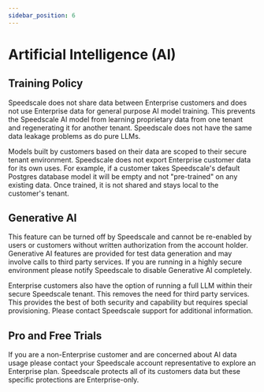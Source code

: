 ```yaml
---
sidebar_position: 6
---
```


# Artificial Intelligence (AI)

## Training Policy

Speedscale does not share data between Enterprise customers and does not use Enterprise data for general purpose AI model training. This prevents the Speedscale AI model from learning proprietary data from one tenant and regenerating it for another tenant. Speedscale does not have the same data leakage problems as do pure LLMs.

Models built by customers based on their data are scoped to their secure tenant environment. Speedscale does not export Enterprise customer data for its own uses. For example, if a customer takes Speedscale's default Postgres database model it will be empty and not "pre-trained" on any existing data. Once trained, it is not shared and stays local to the customer's tenant.

## Generative AI

This feature can be turned off by Speedscale and cannot be re-enabled by users or customers without written authorization from the account holder. Generative AI features are provided for test data generation and may involve calls to third party services. If you are running in a highly secure environment please notify Speedscale to disable Generative AI completely.

Enterprise customers also have the option of running a full LLM within their secure Speedscale tenant. This removes the need for third party services. This provides the best of both security and capability but requires special provisioning. Please contact Speedscale support for additional information.

## Pro and Free Trials

If you are a non-Enterprise customer and are concerned about AI data usage please contact your Speedscale account representative to explore an Enterprise plan. Speedscale protects all of its customers data but these specific protections are Enterprise-only.
